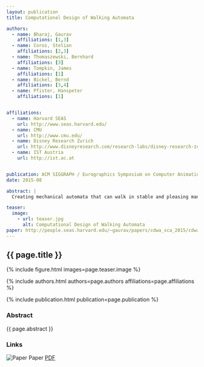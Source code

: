 ```yaml
---
layout: publication
title: Computational Design of Walking Automata

authors:  
  - name: Bharaj, Gaurav
    affiliations: [1,3]
  - name: Coros, Stelian
    affiliations: [2,3]
  - name: Thomaszewski, Bernhard
    affiliations: [3]
  - name: Tompkin, James
    affiliations: [1]
  - name: Bickel, Bernd
    affiliations: [3,4]
  - name: Pfister, Hanspeter
    affiliations: [1]


affiliations:
  - name: Harvard SEAS
    url: http://www.seas.harvard.edu/
  - name: CMU
    url: http://www.cmu.edu/
  - name: Disney Research Zurich
    url: http://www.disneyresearch.com/research-labs/disney-research-zurich/
  - name: IST Austria
    url: http://ist.ac.at


publication: ACM SIGGRAPH / Eurographics Symposium on Computer Animation (SCA 2015)
date: 2015-08

abstract: |
  Creating mechanical automata that can walk in stable and pleasing manners is a challenging task that requires both skill and expertise. We propose to use computational design to offset the technical difficulties of this process. A simple drag-and-drop interface allows casual users to create personalized walking toys from a library of pre-defined template mechanisms. Provided with this input, our method leverages physical simulation and evolutionary optimization to refine the mechanical designs such that the resulting toys are able to walk. The optimization process is guided by an intuitive set of objectives that measure the quality of the walking motions. We demonstrate our approach on a set of simulated mechanical toys with different numbers of legs and various distinct gaits. Two fabricated prototypes showcase the feasibility of our designs.

teaser:
  image:
    - url: teaser.jpg
      alt: Computational Design of Walking Automata
paper: http://people.seas.harvard.edu/~gaurav/papers/cdwa_sca_2015/cdwa_sca_2015.pdf
---
```


## {{ page.title }}

{% include figure.html images=page.teaser.image %}

{% include authors.html authors=page.authors affiliations=page.affiliations %}

{% include publication.html publication=page.publication %}

### Abstract

{{ page.abstract }}

### Links

![Paper](paper.jpg) Paper [PDF]({{page.paper}})
